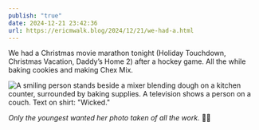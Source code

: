 ```yaml
---
publish: "true"
date: 2024-12-21 23:42:36
url: https://ericmwalk.blog/2024/12/21/we-had-a.html
---
```


We had a Christmas movie marathon tonight (Holiday Touchdown, Christmas Vacation, Daddy’s Home 2) after a hockey game. All the while baking cookies and making Chex Mix.

![A smiling person stands beside a mixer blending dough on a kitchen counter, surrounded by baking supplies. A television shows a person on a couch. Text on shirt: "Wicked."](https://ericmwalk.blog/uploads/2024/img-1418.jpeg)

*Only the youngest wanted her photo taken of all the work.* 🤷‍♂️